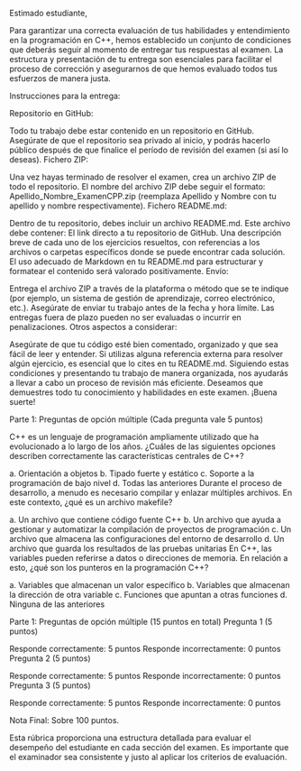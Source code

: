 Estimado estudiante,

Para garantizar una correcta evaluación de tus habilidades y entendimiento en la programación en C++, hemos establecido un conjunto de condiciones que deberás seguir al momento de entregar tus respuestas al examen. La estructura y presentación de tu entrega son esenciales para facilitar el proceso de corrección y asegurarnos de que hemos evaluado todos tus esfuerzos de manera justa.

Instrucciones para la entrega:

Repositorio en GitHub:

Todo tu trabajo debe estar contenido en un repositorio en GitHub.
Asegúrate de que el repositorio sea privado al inicio, y podrás hacerlo público después de que finalice el período de revisión del examen (si así lo deseas).
Fichero ZIP:

Una vez hayas terminado de resolver el examen, crea un archivo ZIP de todo el repositorio.
El nombre del archivo ZIP debe seguir el formato: Apellido_Nombre_ExamenCPP.zip (reemplaza Apellido y Nombre con tu apellido y nombre respectivamente).
Fichero README.md:

Dentro de tu repositorio, debes incluir un archivo README.md.
Este archivo debe contener:
El link directo a tu repositorio de GitHub.
Una descripción breve de cada uno de los ejercicios resueltos, con referencias a los archivos o carpetas específicos donde se puede encontrar cada solución.
El uso adecuado de Markdown en tu README.md para estructurar y formatear el contenido será valorado positivamente.
Envío:

Entrega el archivo ZIP a través de la plataforma o método que se te indique (por ejemplo, un sistema de gestión de aprendizaje, correo electrónico, etc.).
Asegúrate de enviar tu trabajo antes de la fecha y hora límite. Las entregas fuera de plazo pueden no ser evaluadas o incurrir en penalizaciones.
Otros aspectos a considerar:

Asegúrate de que tu código esté bien comentado, organizado y que sea fácil de leer y entender.
Si utilizas alguna referencia externa para resolver algún ejercicio, es esencial que lo cites en tu README.md.
Siguiendo estas condiciones y presentando tu trabajo de manera organizada, nos ayudarás a llevar a cabo un proceso de revisión más eficiente. Deseamos que demuestres todo tu conocimiento y habilidades en este examen. ¡Buena suerte!

Parte 1: Preguntas de opción múltiple (Cada pregunta vale 5 puntos)

C++ es un lenguaje de programación ampliamente utilizado que ha evolucionado a lo largo de los años. ¿Cuáles de las siguientes opciones describen correctamente las características centrales de C++?

a. Orientación a objetos
b. Tipado fuerte y estático
c. Soporte a la programación de bajo nivel
d. Todas las anteriores
Durante el proceso de desarrollo, a menudo es necesario compilar y enlazar múltiples archivos. En este contexto, ¿qué es un archivo makefile?

a. Un archivo que contiene código fuente C++
b. Un archivo que ayuda a gestionar y automatizar la compilación de proyectos de programación
c. Un archivo que almacena las configuraciones del entorno de desarrollo
d. Un archivo que guarda los resultados de las pruebas unitarias
En C++, las variables pueden referirse a datos o direcciones de memoria. En relación a esto, ¿qué son los punteros en la programación C++?

a. Variables que almacenan un valor específico
b. Variables que almacenan la dirección de otra variable
c. Funciones que apuntan a otras funciones
d. Ninguna de las anteriores


Parte 1: Preguntas de opción múltiple (15 puntos en total)
Pregunta 1 (5 puntos)

Responde correctamente: 5 puntos
Responde incorrectamente: 0 puntos
Pregunta 2 (5 puntos)

Responde correctamente: 5 puntos
Responde incorrectamente: 0 puntos
Pregunta 3 (5 puntos)

Responde correctamente: 5 puntos
Responde incorrectamente: 0 puntos

Nota Final: Sobre 100 puntos.

Esta rúbrica proporciona una estructura detallada para evaluar el desempeño del estudiante en cada sección del examen. Es importante que el examinador sea consistente y justo al aplicar los criterios de evaluación.


